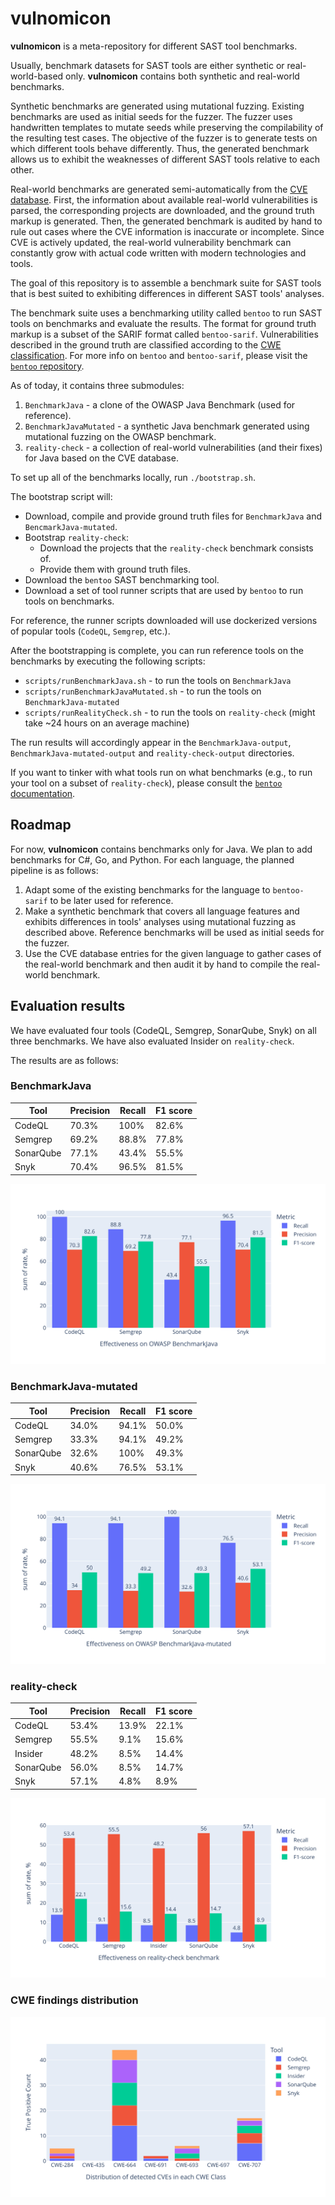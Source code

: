 # vulnomicon

**vulnomicon** is a meta-repository for different SAST tool benchmarks.

Usually, benchmark datasets for SAST tools are either synthetic or real-world-based only.
**vulnomicon** contains both synthetic and real-world benchmarks.

Synthetic benchmarks are generated using mutational fuzzing.
Existing benchmarks are used as initial seeds for the fuzzer. The fuzzer uses handwritten
templates to mutate seeds while preserving the compilability of the resulting test cases.
The objective of the fuzzer is to generate tests on which different tools behave differently.
Thus, the generated benchmark allows us to exhibit the weaknesses of different SAST tools relative to each other.

Real-world benchmarks are generated semi-automatically from the [CVE database](https://cve.mitre.org/).
First, the information about available real-world vulnerabilities is parsed,
the corresponding projects are downloaded, and the ground truth markup is generated.
Then, the generated benchmark is audited by hand to rule out cases where the CVE
information is inaccurate or incomplete. Since CVE is actively updated, the real-world vulnerability benchmark can constantly grow with actual code written with modern technologies and tools.

The goal of this repository is to assemble a benchmark suite for SAST tools
that is best suited to exhibiting differences in different SAST tools' analyses.

The benchmark suite uses a benchmarking utility called `bentoo` to run SAST tools on benchmarks
and evaluate the results.
The format for ground truth markup is a subset of the SARIF format called `bentoo-sarif`.
Vulnerabilities described in the ground truth are classified according to the [CWE classification](https://cwe.mitre.org/).
For more info on `bentoo` and `bentoo-sarif`, please visit the [`bentoo` repository](https://github.com/flawgarden/bentoo).

As of today, it contains three submodules:
1. `BenchmarkJava` - a clone of the OWASP Java Benchmark (used for reference).
2. `BenchmarkJavaMutated` - a synthetic Java benchmark generated using mutational fuzzing on the OWASP benchmark.
3. `reality-check` - a collection of real-world vulnerabilities (and their fixes) for Java based on the CVE database.

To set up all of the benchmarks locally, run `./bootstrap.sh`.

The bootstrap script will:
* Download, compile and provide ground truth files for `BenchmarkJava` and `BencmarkJava-mutated`.
* Bootstrap `reality-check`:
  - Download the projects that the `reality-check` benchmark consists of.
  - Provide them with ground truth files.
* Download the `bentoo` SAST benchmarking tool.
* Download a set of tool runner scripts that are used by `bentoo` to run tools on benchmarks.

For reference, the runner scripts downloaded will use dockerized versions of popular tools (`CodeQL`, `Semgrep`, etc.).

After the bootstrapping is complete, you can run reference tools on the benchmarks by executing the following scripts:
* `scripts/runBenchmarkJava.sh` - to run the tools on `BenchmarkJava`
* `scripts/runBenchmarkJavaMutated.sh` - to run the tools on `BenchmarkJava-mutated`
* `scripts/runRealityCheck.sh` - to run the tools on `reality-check` (might take ~24 hours on an average machine)

The run results will accordingly appear in the `BenchmarkJava-output`, `BenchmarkJava-mutated-output` and `reality-check-output` directories.

If you want to tinker with what tools run on what benchmarks (e.g., to run your tool on a subset of `reality-check`),
please consult the [`bentoo` documentation](https://github.com/flawgarden/bentoo).

## Roadmap
For now, **vulnomicon** contains benchmarks only for Java. We plan to add benchmarks for C#, Go, and Python.
For each language, the planned pipeline is as follows:
1. Adapt some of the existing benchmarks for the language to `bentoo-sarif` to be later used for reference.
2. Make a synthetic benchmark that covers all language features and exhibits differences in tools' analyses using mutational fuzzing as described above. Reference benchmarks will be used as initial seeds for the fuzzer.
3. Use the CVE database entries for the given language to gather cases of the real-world benchmark and then audit it by hand to compile the real-world benchmark.

## Evaluation results

We have evaluated four tools (CodeQL, Semgrep, SonarQube, Snyk) on all three benchmarks.
We have also evaluated Insider on `reality-check`.

The results are as follows:

### BenchmarkJava
| Tool       | Precision  | Recall     | F1 score   |
|------------|------------|------------|------------|
| CodeQL     | 70.3%      | 100%       | 82.6%      |
| Semgrep    | 69.2%      | 88.8%      | 77.8%      |
| SonarQube  | 77.1%      | 43.4%      | 55.5%      |
| Snyk       | 70.4%      | 96.5%      | 81.5%      |

![](graphs/benchmark_java.svg?raw=true)

### BenchmarkJava-mutated
| Tool       | Precision  | Recall     | F1 score   |
|------------|------------|------------|------------|
| CodeQL     | 34.0%      | 94.1%      | 50.0%      |
| Semgrep    | 33.3%      | 94.1%      | 49.2%      |
| SonarQube  | 32.6%      | 100%       | 49.3%      |
| Snyk       | 40.6%      | 76.5%      | 53.1%      |

![](graphs/benchmark_java_mutated.svg?raw=true)


### reality-check
| Tool       | Precision  | Recall     | F1 score   |
|------------|------------|------------|------------|
| CodeQL     | 53.4%      | 13.9%      | 22.1%      |
| Semgrep    | 55.5%      | 9.1%       | 15.6%      |
| Insider    | 48.2%      | 8.5%       | 14.4%      |
| SonarQube  | 56.0%      | 8.5%       | 14.7%      |
| Snyk       | 57.1%      | 4.8%       | 8.9%       |

![](graphs/benchmark_reality_check.svg?raw=true)

### CWE findings distribution

![](graphs/CWE.svg?raw=true)
